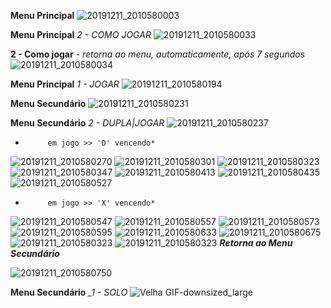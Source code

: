 **Menu Principal**
![20191211_2010580003](https://user-images.githubusercontent.com/56321281/70669668-c6b88200-1c55-11ea-8e85-3f0f8daa8c26.gif)

**Menu Principal** *_2 - COMO JOGAR_*
![20191211_2010580033](https://user-images.githubusercontent.com/56321281/70669689-d89a2500-1c55-11ea-862f-18df0464a37b.gif)

**2 - Como jogar** *- retorna ao menu, automaticamente, após 7 segundos*
![20191211_2010580034](https://user-images.githubusercontent.com/56321281/70669777-18f9a300-1c56-11ea-8351-c9e0f7985a12.gif)

**Menu Principal** *_1 - JOGAR_*
![20191211_2010580194](https://user-images.githubusercontent.com/56321281/70669907-7a217680-1c56-11ea-9807-5eff0b1a6370.gif)

**Menu Secundário** 
![20191211_2010580231](https://user-images.githubusercontent.com/56321281/70670030-c1a80280-1c56-11ea-8b16-1d3b21048667.gif)

**Menu Secundário** *_2 - DUPLA|JOGAR_*
![20191211_2010580237](https://user-images.githubusercontent.com/56321281/70670021-bb198b00-1c56-11ea-9de6-078a34a1105c.gif)

*          em jogo >> 'O' vencendo*
![20191211_2010580270](https://user-images.githubusercontent.com/56321281/70670123-f61bbe80-1c56-11ea-8055-3694e0983206.gif)
![20191211_2010580301](https://user-images.githubusercontent.com/56321281/70670135-016eea00-1c57-11ea-8019-27d8109c2c74.gif)
![20191211_2010580323](https://user-images.githubusercontent.com/56321281/70670157-0af85200-1c57-11ea-9c76-b5d3d31fe1da.gif)
![20191211_2010580347](https://user-images.githubusercontent.com/56321281/70670172-15b2e700-1c57-11ea-80f3-0741905e4156.gif)
![20191211_2010580413](https://user-images.githubusercontent.com/56321281/70670207-2cf1d480-1c57-11ea-80b0-6527a6782c12.gif)
![20191211_2010580435](https://user-images.githubusercontent.com/56321281/70670215-3418e280-1c57-11ea-9de4-ed3382d1dc2a.gif)
![20191211_2010580527](https://user-images.githubusercontent.com/56321281/70670272-5ad71900-1c57-11ea-8eaa-b14614e2b53a.gif)

*          em jogo >> 'X' vencendo*
![20191211_2010580547](https://user-images.githubusercontent.com/56321281/70670291-6296bd80-1c57-11ea-918d-a6a5754c1c12.gif)
![20191211_2010580557](https://user-images.githubusercontent.com/56321281/70670301-6591ae00-1c57-11ea-8b88-6074aff5c83f.gif)
![20191211_2010580573](https://user-images.githubusercontent.com/56321281/70670308-69253500-1c57-11ea-800c-58eb69486891.gif)
![20191211_2010580595](https://user-images.githubusercontent.com/56321281/70670319-6cb8bc00-1c57-11ea-80c6-41a3e32ac534.gif)
![20191211_2010580633](https://user-images.githubusercontent.com/56321281/70670326-74786080-1c57-11ea-8473-a70eeafdcf44.gif)
![20191211_2010580675](https://user-images.githubusercontent.com/56321281/70670340-79d5ab00-1c57-11ea-9b69-1ab29d283717.gif)
![20191211_2010580323](https://user-images.githubusercontent.com/56321281/70670151-07fd6180-1c57-11ea-8529-a7cb02a34082.gif)
![20191211_2010580323](https://user-images.githubusercontent.com/56321281/70670155-0a5fbb80-1c57-11ea-8484-316e8cd13c56.gif)
***Retorna ao Menu Secundário***

![20191211_2010580750](https://user-images.githubusercontent.com/56321281/70670471-cde08f80-1c57-11ea-92e9-47a5c3b1b090.gif)

**Menu Secundário** *_1 - SOLO*
![Velha GIF-downsized_large](https://user-images.githubusercontent.com/56321281/70670861-177daa00-1c59-11ea-91c3-6b314615df0b.gif)
